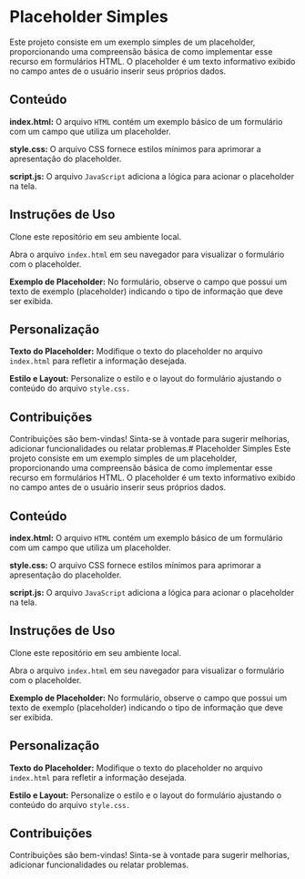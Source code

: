# Placeholder Simples
Este projeto consiste em um exemplo simples de um placeholder, proporcionando uma compreensão básica de como implementar esse recurso em formulários HTML. O placeholder é um texto informativo exibido no campo antes de o usuário inserir seus próprios dados.

## Conteúdo
**index.html:** O arquivo `HTML` contém um exemplo básico de um formulário com um campo que utiliza um placeholder.

**style.css:** O arquivo CSS fornece estilos mínimos para aprimorar a apresentação do placeholder.

**script.js:** O arquivo `JavaScript` adiciona a lógica para acionar o placeholder na tela.

## Instruções de Uso
Clone este repositório em seu ambiente local.

Abra o arquivo `index.html` em seu navegador para visualizar o formulário com o placeholder.

**Exemplo de Placeholder:** No formulário, observe o campo que possui um texto de exemplo (placeholder) indicando o tipo de informação que deve ser exibida.

## Personalização
**Texto do Placeholder:** Modifique o texto do placeholder no arquivo `index.html` para refletir a informação desejada.

**Estilo e Layout:** Personalize o estilo e o layout do formulário ajustando o conteúdo do arquivo `style.css.`

## Contribuições
Contribuições são bem-vindas! Sinta-se à vontade para sugerir melhorias, adicionar funcionalidades ou relatar problemas.# Placeholder Simples
Este projeto consiste em um exemplo simples de um placeholder, proporcionando uma compreensão básica de como implementar esse recurso em formulários HTML. O placeholder é um texto informativo exibido no campo antes de o usuário inserir seus próprios dados.

## Conteúdo
**index.html:** O arquivo `HTML` contém um exemplo básico de um formulário com um campo que utiliza um placeholder.

**style.css:** O arquivo CSS fornece estilos mínimos para aprimorar a apresentação do placeholder.

**script.js:** O arquivo `JavaScript` adiciona a lógica para acionar o placeholder na tela.

## Instruções de Uso
Clone este repositório em seu ambiente local.

Abra o arquivo `index.html` em seu navegador para visualizar o formulário com o placeholder.

**Exemplo de Placeholder:** No formulário, observe o campo que possui um texto de exemplo (placeholder) indicando o tipo de informação que deve ser exibida.

## Personalização
**Texto do Placeholder:** Modifique o texto do placeholder no arquivo `index.html` para refletir a informação desejada.

**Estilo e Layout:** Personalize o estilo e o layout do formulário ajustando o conteúdo do arquivo `style.css.`

## Contribuições
Contribuições são bem-vindas! Sinta-se à vontade para sugerir melhorias, adicionar funcionalidades ou relatar problemas.